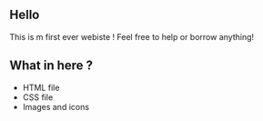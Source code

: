 ## Hello 
This is m first ever webiste ! 
Feel free to help or borrow anything! 
## What in here ? 
- HTML file
- CSS file
- Images and icons
